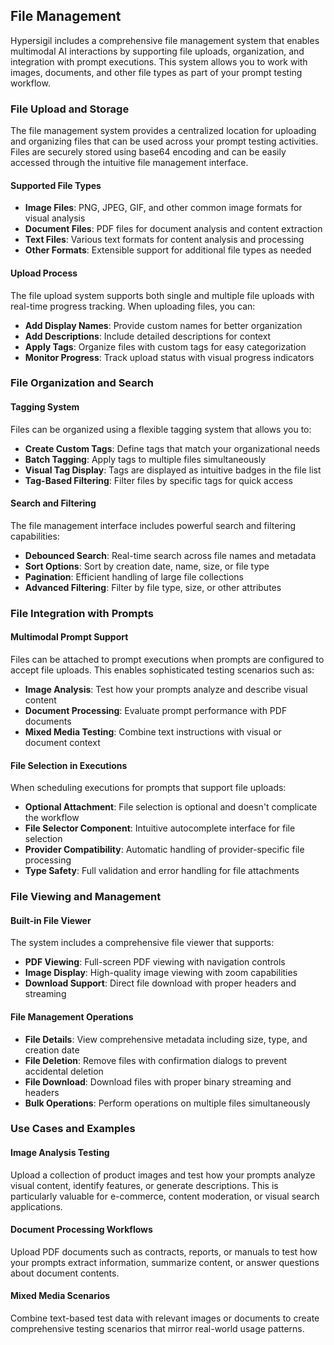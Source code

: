 ## File Management

Hypersigil includes a comprehensive file management system that enables multimodal AI interactions by supporting file uploads, organization, and integration with prompt executions. This system allows you to work with images, documents, and other file types as part of your prompt testing workflow.

### File Upload and Storage

The file management system provides a centralized location for uploading and organizing files that can be used across your prompt testing activities. Files are securely stored using base64 encoding and can be easily accessed through the intuitive file management interface.

#### Supported File Types

- **Image Files**: PNG, JPEG, GIF, and other common image formats for visual analysis
- **Document Files**: PDF files for document analysis and content extraction
- **Text Files**: Various text formats for content analysis and processing
- **Other Formats**: Extensible support for additional file types as needed

#### Upload Process

The file upload system supports both single and multiple file uploads with real-time progress tracking. When uploading files, you can:

- **Add Display Names**: Provide custom names for better organization
- **Add Descriptions**: Include detailed descriptions for context
- **Apply Tags**: Organize files with custom tags for easy categorization
- **Monitor Progress**: Track upload status with visual progress indicators

### File Organization and Search

#### Tagging System

Files can be organized using a flexible tagging system that allows you to:

- **Create Custom Tags**: Define tags that match your organizational needs
- **Batch Tagging**: Apply tags to multiple files simultaneously
- **Visual Tag Display**: Tags are displayed as intuitive badges in the file list
- **Tag-Based Filtering**: Filter files by specific tags for quick access

#### Search and Filtering

The file management interface includes powerful search and filtering capabilities:

- **Debounced Search**: Real-time search across file names and metadata
- **Sort Options**: Sort by creation date, name, size, or file type
- **Pagination**: Efficient handling of large file collections
- **Advanced Filtering**: Filter by file type, size, or other attributes

### File Integration with Prompts

#### Multimodal Prompt Support

Files can be attached to prompt executions when prompts are configured to accept file uploads. This enables sophisticated testing scenarios such as:

- **Image Analysis**: Test how your prompts analyze and describe visual content
- **Document Processing**: Evaluate prompt performance with PDF documents
- **Mixed Media Testing**: Combine text instructions with visual or document context

#### File Selection in Executions

When scheduling executions for prompts that support file uploads:

- **Optional Attachment**: File selection is optional and doesn't complicate the workflow
- **File Selector Component**: Intuitive autocomplete interface for file selection
- **Provider Compatibility**: Automatic handling of provider-specific file processing
- **Type Safety**: Full validation and error handling for file attachments

### File Viewing and Management

#### Built-in File Viewer

The system includes a comprehensive file viewer that supports:

- **PDF Viewing**: Full-screen PDF viewing with navigation controls
- **Image Display**: High-quality image viewing with zoom capabilities
- **Download Support**: Direct file download with proper headers and streaming

#### File Management Operations

- **File Details**: View comprehensive metadata including size, type, and creation date
- **File Deletion**: Remove files with confirmation dialogs to prevent accidental deletion
- **File Download**: Download files with proper binary streaming and headers
- **Bulk Operations**: Perform operations on multiple files simultaneously

### Use Cases and Examples

#### Image Analysis Testing

Upload a collection of product images and test how your prompts analyze visual content, identify features, or generate descriptions. This is particularly valuable for e-commerce, content moderation, or visual search applications.

#### Document Processing Workflows

Upload PDF documents such as contracts, reports, or manuals to test how your prompts extract information, summarize content, or answer questions about document contents.

#### Mixed Media Scenarios

Combine text-based test data with relevant images or documents to create comprehensive testing scenarios that mirror real-world usage patterns.